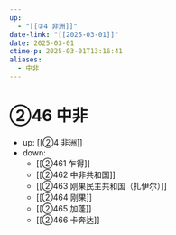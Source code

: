 ```yaml
---
up:
  - "[[②4 非洲]]"
date-link: "[[2025-03-01]]"
date: 2025-03-01
ctime-p: 2025-03-01T13:16:41
aliases:
  - 中非
---
```


# ②46 中非

- up: [[②4 非洲]]
- down:	
	- [[②461 乍得]]
	- [[②462 中非共和国]]
	- [[②463 刚果民主共和国（扎伊尔）]]
	- [[②464 刚果]]
	- [[②465 加蓬]]
	- [[②466 卡奔达]]
	
